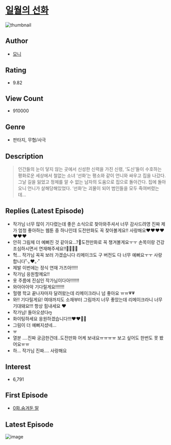 # [일월의 선화](https://comic.naver.com/bestChallenge/list?titleId=777710)
![thumbnail](https://image-comic.pstatic.net/user_contents_data/challenge_comic/2023/03/02/286561/upload_3545796602456257335_480x623.jpeg)

## Author
- [모니](https://comic.naver.com/artistTitle?id=286561)

## Rating
- 9.82

## View Count
- 910000

## Genre
- 판타지, 무협/사극

## Description
> 인간들의 눈이 닿지 않는 곳에서 신성한 신력을 가진 신령, ‘도신’들이 수호하는 평화로운 세상에서 철없는 소녀 ‘선화’는 평소와 같이 언니와 싸우고 집을 나갔다. 그날 길을 잃었고 정체를 알 수 없는 남자의 도움으로 집으로 돌아간다. 집에 돌아오니 언니가 살해당해있었다. ‘선화’는 괴물이 되어 범인들을 모두 죽여버렸는데...

## Replies (Latest Episode)
- 작가님 너무 많이 기다렸는데 좋은 소식으로 찾아와주셔서 너무 감사드려영 진짜 제가 엄청 좋아하는 웹툰 중 하나인데 도전만화도 꼭 찾아볼게요!! 사랑해요❤️❤️❤️❤️❤️❤️❤️
- 안히 그림체 더 예뻐진 것 같아요...?🥹도전만화로 꼭 챙겨볼게요ㅜㅜ 손목이랑 건강 조심하시면서 연재해주세요!!🫶🫶🫶🫶
- 헉... 작가님 꼭꼭 보러 가겠습니다 리메이크도 구 버전도 다 너무 예뻐요ㅜㅜ 사랑합니다˚‧｡♥｡‧˚
- 제발 이번에는 정식 연재 가즈아!!!!!
- 작가님 응원할께요!!
- 옷 주름에 진심인 작가님이다아!!!!!!!
- 와아아아악 기다릴게요!!!!!!!
- 헐랭 학교 끝나자마자 달려왔는데 리메이크라니 넘 좋아요 ㅠㅠ💗💗
- 와!! 기다릴게요! 여태까지도 소재부터 그림까지 너무 좋았는데 리메이크라니 너무 기대돼요!!! 항상 힘내세요 ❤️
- 작가님! 돌아오셨다ო̤̮
- 화이팅하세요 응원하겠습니다!!!❤❤👏👏
- 그림이 더 예뻐지셨네...
- ㅠ
- 열분 ....진짜 궁금한건데..도전만화 어케 보내요ㅠㅠㅠㅠ 보고 싶어도 한번도 못 봤어요ㅠㅠ
- 하... 작가님 진짜.... 사랑해요

## Interest
- 6,791

## First Episode
- [0화.숨겨둔 말](https://comic.naver.com/bestChallenge/detail?titleId=777710&no=1)

## Latest Episode
![image](https://image-comic.pstatic.net/user_contents_data/challenge_comic/2023/05/18/286561/upload_3833515895471420774.jpeg)
